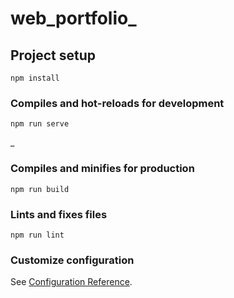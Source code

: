 # web_portfolio_

## Project setup
```
npm install
```

### Compiles and hot-reloads for development
```
npm run serve
```
_
### Compiles and minifies for production
```
npm run build
```

### Lints and fixes files
```
npm run lint
```

### Customize configuration
See [Configuration Reference](https://cli.vuejs.org/config/).
